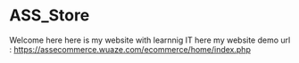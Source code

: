 # ASS_Store
Welcome here here is my website with learnnig IT
here my website demo url : https://assecommerce.wuaze.com/ecommerce/home/index.php
